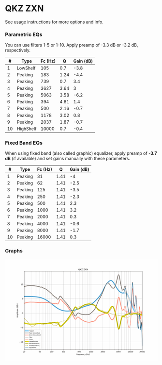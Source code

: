 # QKZ ZXN
See [usage instructions](https://github.com/jaakkopasanen/AutoEq#usage) for more options and info.

### Parametric EQs
You can use filters 1-5 or 1-10. Apply preamp of -3.3 dB or -3.2 dB, respectively.

|   # | Type      |   Fc (Hz) |    Q |   Gain (dB) |
|-----|-----------|-----------|------|-------------|
|   1 | LowShelf  |       105 | 0.7  |        -3.8 |
|   2 | Peaking   |       183 | 1.24 |        -4.4 |
|   3 | Peaking   |       739 | 0.7  |         3.4 |
|   4 | Peaking   |      3627 | 3.64 |         3   |
|   5 | Peaking   |      5063 | 3.58 |        -6.2 |
|   6 | Peaking   |       394 | 4.81 |         1.4 |
|   7 | Peaking   |       500 | 2.16 |        -0.7 |
|   8 | Peaking   |      1178 | 3.02 |         0.8 |
|   9 | Peaking   |      2037 | 1.87 |        -0.7 |
|  10 | HighShelf |     10000 | 0.7  |        -0.4 |

### Fixed Band EQs
When using fixed band (also called graphic) equalizer, apply preamp of **-3.7 dB** (if available) and set gains manually with these parameters.

|   # | Type    |   Fc (Hz) |    Q |   Gain (dB) |
|-----|---------|-----------|------|-------------|
|   1 | Peaking |        31 | 1.41 |        -4   |
|   2 | Peaking |        62 | 1.41 |        -2.5 |
|   3 | Peaking |       125 | 1.41 |        -3.5 |
|   4 | Peaking |       250 | 1.41 |        -2.3 |
|   5 | Peaking |       500 | 1.41 |         2.3 |
|   6 | Peaking |      1000 | 1.41 |         3.2 |
|   7 | Peaking |      2000 | 1.41 |         0.3 |
|   8 | Peaking |      4000 | 1.41 |        -0.6 |
|   9 | Peaking |      8000 | 1.41 |        -1.7 |
|  10 | Peaking |     16000 | 1.41 |         0.3 |

### Graphs
![](./QKZ%20ZXN.png)
